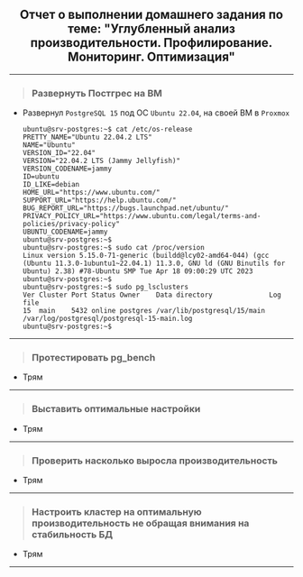 <div align="center"><h2> Отчет о выполнении домашнего задания по теме: "Углубленный анализ производительности. Профилирование. Мониторинг. Оптимизация" </h2></div>


***

> ### Развернуть Постгрес на ВМ
  * Развернул `PostgreSQL 15` под ОС `Ubuntu 22.04`,  на своей ВМ в `Proxmox`
    ```console
    ubuntu@srv-postgres:~$ cat /etc/os-release 
    PRETTY_NAME="Ubuntu 22.04.2 LTS"
    NAME="Ubuntu"
    VERSION_ID="22.04"
    VERSION="22.04.2 LTS (Jammy Jellyfish)"
    VERSION_CODENAME=jammy
    ID=ubuntu
    ID_LIKE=debian
    HOME_URL="https://www.ubuntu.com/"
    SUPPORT_URL="https://help.ubuntu.com/"
    BUG_REPORT_URL="https://bugs.launchpad.net/ubuntu/"
    PRIVACY_POLICY_URL="https://www.ubuntu.com/legal/terms-and-policies/privacy-policy"
    UBUNTU_CODENAME=jammy
    ubuntu@srv-postgres:~$ 
    ubuntu@srv-postgres:~$ sudo cat /proc/version
    Linux version 5.15.0-71-generic (buildd@lcy02-amd64-044) (gcc (Ubuntu 11.3.0-1ubuntu1~22.04.1) 11.3.0, GNU ld (GNU Binutils for Ubuntu) 2.38) #78-Ubuntu SMP Tue Apr 18 09:00:29 UTC 2023
    ubuntu@srv-postgres:~$ 
    ubuntu@srv-postgres:~$ sudo pg_lsclusters 
    Ver Cluster Port Status Owner    Data directory              Log file
    15  main    5432 online postgres /var/lib/postgresql/15/main /var/log/postgresql/postgresql-15-main.log
    ubuntu@srv-postgres:~$ 
    ```

***

> ### Протестировать pg_bench
* Трям

***

> ### Выставить оптимальные настройки
* Трям

***

> ### Проверить насколько выросла производительность
* Трям

***

> ### Настроить кластер на оптимальную производительность не обращая внимания на стабильность БД
* Трям

***






